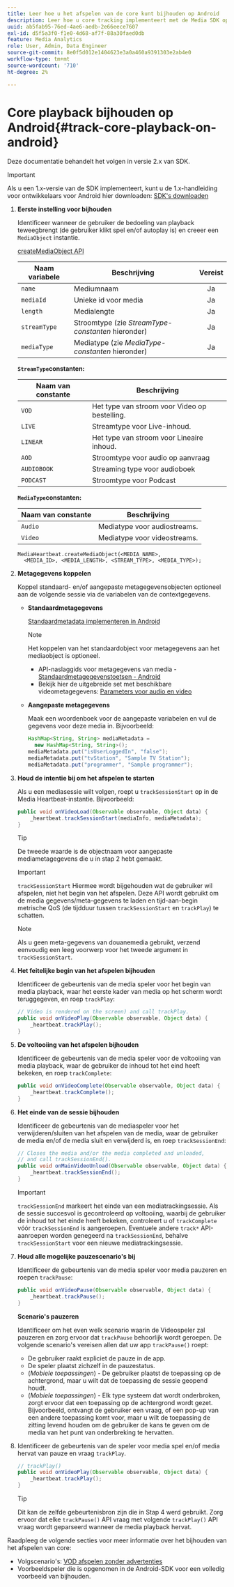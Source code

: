 ```yaml
---
title: Leer hoe u het afspelen van de core kunt bijhouden op Android
description: Leer hoe u core tracking implementeert met de Media SDK op Android.
uuid: ab5fab95-76ed-4ae6-aedb-2e66eece7607
exl-id: d5f5a3f0-f1e0-4d68-af7f-88a30faed0db
feature: Media Analytics
role: User, Admin, Data Engineer
source-git-commit: 8e0f5d012e1404623e3a0a460a9391303e2ab4e0
workflow-type: tm+mt
source-wordcount: '710'
ht-degree: 2%

---
```


# Core playback bijhouden op Android{#track-core-playback-on-android}

Deze documentatie behandelt het volgen in versie 2.x van SDK.
>[!IMPORTANT]
>Als u een 1.x-versie van de SDK implementeert, kunt u de 1.x-handleiding voor ontwikkelaars voor Android hier downloaden: [SDK&#39;s downloaden](/help/sdk-implement/download-sdks.md)

1. **Eerste instelling voor bijhouden**

   Identificeer wanneer de gebruiker de bedoeling van playback teweegbrengt (de gebruiker klikt spel en/of autoplay is) en creeer een `MediaObject` instantie.

   [createMediaObject API](https://adobe-marketing-cloud.github.io/media-sdks/reference/android/com/adobe/primetime/va/simple/MediaHeartbeat.html#createMediaObject-java.lang.String-java.lang.String-java.lang.Double-java.lang.String-com.adobe.primetime.va.simple.MediaHeartbeat.MediaType-)

   | Naam variabele | Beschrijving | Vereist |
   | --- | --- | :---: |
   | `name` | Mediumnaam | Ja |
   | `mediaId` | Unieke id voor media | Ja |
   | `length` | Medialengte | Ja |
   | `streamType` | Stroomtype (zie _StreamType-constanten_ hieronder) | Ja |
   | `mediaType` | Mediatype (zie _MediaType-constanten_ hieronder) | Ja |

   **`StreamType`constanten:**

   | Naam van constante | Beschrijving |
   |---|---|
   | `VOD` | Het type van stroom voor Video op bestelling. |
   | `LIVE` | Streamtype voor Live-inhoud. |
   | `LINEAR` | Het type van stroom voor Lineaire inhoud. |
   | `AOD` | Stroomtype voor audio op aanvraag |
   | `AUDIOBOOK` | Streaming type voor audioboek |
   | `PODCAST` | Stroomtype voor Podcast |

   **`MediaType`constanten:**

   | Naam van constante | Beschrijving |
   |---|---|
   | `Audio` | Mediatype voor audiostreams. |
   | `Video` | Mediatype voor videostreams. |

   ```
   MediaHeartbeat.createMediaObject(<MEDIA_NAME>,  
     <MEDIA_ID>, <MEDIA_LENGTH>, <STREAM_TYPE>, <MEDIA_TYPE>);
   ```

1. **Metagegevens koppelen**

   Koppel standaard- en/of aangepaste metagegevensobjecten optioneel aan de volgende sessie via de variabelen van de contextgegevens.

   * **Standaardmetagegevens**

      [Standaardmetadata implementeren in Android](/help/sdk-implement/track-av-playback/impl-std-metadata/impl-std-metadata-android.md)

      >[!NOTE]
      >
      >Het koppelen van het standaardobject voor metagegevens aan het mediaobject is optioneel.

      * API-naslaggids voor metagegevens van media - [Standaardmetagegevenstoetsen - Android](https://adobe-marketing-cloud.github.io/media-sdks/reference/android/com/adobe/primetime/va/simple/MediaHeartbeat.VideoMetadataKeys.html)
      * Bekijk hier de uitgebreide set met beschikbare videometagegevens: [Parameters voor audio en video](/help/metrics-and-metadata/audio-video-parameters.md)
   * **Aangepaste metagegevens**

      Maak een woordenboek voor de aangepaste variabelen en vul de gegevens voor deze media in. Bijvoorbeeld:

      ```java
      HashMap<String, String> mediaMetadata =  
        new HashMap<String, String>();
      mediaMetadata.put("isUserLoggedIn", "false");
      mediaMetadata.put("tvStation", "Sample TV Station");
      mediaMetadata.put("programmer", "Sample programmer");
      ```


1. **Houd de intentie bij om het afspelen te starten**

   Als u een mediasessie wilt volgen, roept u `trackSessionStart` op in de Media Heartbeat-instantie. Bijvoorbeeld:

   ```java
   public void onVideoLoad(Observable observable, Object data) {  
       _heartbeat.trackSessionStart(mediaInfo, mediaMetadata);
   }
   ```

   >[!TIP]
   >
   >De tweede waarde is de objectnaam voor aangepaste mediametagegevens die u in stap 2 hebt gemaakt.

   >[!IMPORTANT]
   >
   >`trackSessionStart` Hiermee wordt bijgehouden wat de gebruiker wil afspelen, niet het begin van het afspelen. Deze API wordt gebruikt om de media gegevens/meta-gegevens te laden en tijd-aan-begin metrische QoS (de tijdduur tussen `trackSessionStart` en `trackPlay`) te schatten.

   >[!NOTE]
   >
   >Als u geen meta-gegevens van douanemedia gebruikt, verzend eenvoudig een leeg voorwerp voor het tweede argument in `trackSessionStart`.

1. **Het feitelijke begin van het afspelen bijhouden**

   Identificeer de gebeurtenis van de media speler voor het begin van media playback, waar het eerste kader van media op het scherm wordt teruggegeven, en roep `trackPlay`:

   ```java
   // Video is rendered on the screen) and call trackPlay.  
   public void onVideoPlay(Observable observable, Object data) {
       _heartbeat.trackPlay();
   }
   ```

1. **De voltooiing van het afspelen bijhouden**

   Identificeer de gebeurtenis van de media speler voor de voltooiing van media playback, waar de gebruiker de inhoud tot het eind heeft bekeken, en roep `trackComplete`:

   ```java
   public void onVideoComplete(Observable observable, Object data) {
       _heartbeat.trackComplete();
   }
   ```

1. **Het einde van de sessie bijhouden**

   Identificeer de gebeurtenis van de mediaspeler voor het verwijderen/sluiten van het afspelen van de media, waar de gebruiker de media en/of de media sluit en verwijderd is, en roep `trackSessionEnd`:

   ```java
   // Closes the media and/or the media completed and unloaded,  
   // and call trackSessionEnd().  
   public void onMainVideoUnload(Observable observable, Object data) {  
       _heartbeat.trackSessionEnd();
   }
   ```

   >[!IMPORTANT]
   >
   >`trackSessionEnd` markeert het einde van een mediatrackingsessie. Als de sessie succesvol is gecontroleerd op voltooiing, waarbij de gebruiker de inhoud tot het einde heeft bekeken, controleert u of `trackComplete` vóór `trackSessionEnd` is aangeroepen. Eventuele andere `track*` API-aanroepen worden genegeerd na `trackSessionEnd`, behalve `trackSessionStart` voor een nieuwe mediatrackingsessie.

1. **Houd alle mogelijke pauzescenario&#39;s bij**

   Identificeer de gebeurtenis van de media speler voor media pauzeren en roepen `trackPause`:

   ```java
   public void onVideoPause(Observable observable, Object data) {  
       _heartbeat.trackPause();
   }
   ```

   **Scenario&#39;s pauzeren**

   Identificeer om het even welk scenario waarin de Videospeler zal pauzeren en zorg ervoor dat `trackPause` behoorlijk wordt geroepen. De volgende scenario&#39;s vereisen allen dat uw app `trackPause()` roept:

   * De gebruiker raakt expliciet de pauze in de app.
   * De speler plaatst zichzelf in de pauzestatus.
   * (*Mobiele toepassingen*) - De gebruiker plaatst de toepassing op de achtergrond, maar u wilt dat de toepassing de sessie geopend houdt.
   * (*Mobiele toepassingen*) - Elk type systeem dat wordt onderbroken, zorgt ervoor dat een toepassing op de achtergrond wordt gezet. Bijvoorbeeld, ontvangt de gebruiker een vraag, of een pop-up van een andere toepassing komt voor, maar u wilt de toepassing de zitting levend houden om de gebruiker de kans te geven om de media van het punt van onderbreking te hervatten.

1. Identificeer de gebeurtenis van de speler voor media spel en/of media hervat van pauze en vraag `trackPlay`.

   ```java
   // trackPlay()
   public void onVideoPlay(Observable observable, Object data) {  
       _heartbeat.trackPlay();
   }
   ```

   >[!TIP]
   >
   >Dit kan de zelfde gebeurtenisbron zijn die in Stap 4 werd gebruikt. Zorg ervoor dat elke `trackPause()` API vraag met volgende `trackPlay()` API vraag wordt geparseerd wanneer de media playback hervat.

Raadpleeg de volgende secties voor meer informatie over het bijhouden van het afspelen van core:

* Volgscenario&#39;s: [VOD afspelen zonder advertenties](/help/sdk-implement/tracking-scenarios/vod-no-intrs-details.md)
* Voorbeeldspeler die is opgenomen in de Android-SDK voor een volledig voorbeeld van bijhouden.
